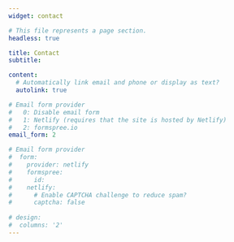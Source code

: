 ```yaml
---
widget: contact

# This file represents a page section.
headless: true

title: Contact
subtitle:

content:
  # Automatically link email and phone or display as text?
  autolink: true

# Email form provider
#   0: Disable email form
#   1: Netlify (requires that the site is hosted by Netlify)
#   2: formspree.io
email_form: 2

# Email form provider
#  form:
#    provider: netlify
#    formspree:
#      id:
#    netlify:
#      # Enable CAPTCHA challenge to reduce spam?
#      captcha: false
  
# design:
#  columns: '2'
---
```

